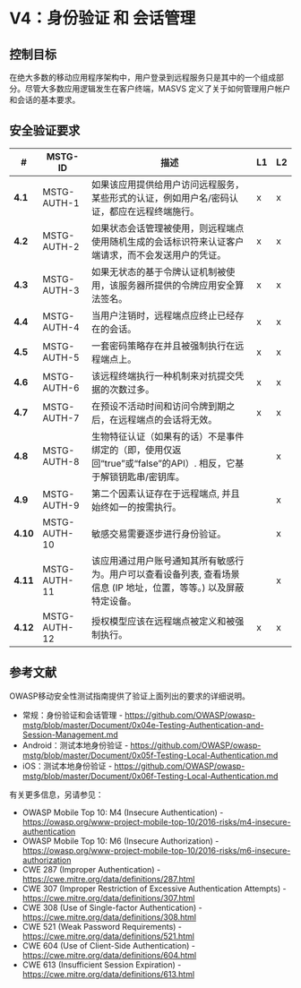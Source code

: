 # V4：身份验证 和 会话管理

## 控制目标

在绝大多数的移动应用程序架构中，用户登录到远程服务只是其中的一个组成部分。尽管大多数应用逻辑发生在客户终端，MASVS 定义了关于如何管理用户帐户和会话的基本要求。

## 安全验证要求

| # | MSTG-ID | 描述 | L1 | L2 |
| -- | ---------- | ---------------------- | - | - |
| **4.1** | MSTG-AUTH-1 | 如果该应用提供给用户访问远程服务，某些形式的认证，例如用户名/密码认证，都应在远程终端施行。 | x | x |
| **4.2** | MSTG-AUTH-2 | 如果状态会话管理被使用，则远程端点使用随机生成的会话标识符来认证客户端请求，而不会发送用户的凭证。 | x | x |
| **4.3** | MSTG-AUTH-3 | 如果无状态的基于令牌认证机制被使用，该服务器所提供的令牌应用安全算法签名。 | x | x |
| **4.4** | MSTG-AUTH-4 | 当用户注销时，远程端点应终止已经存在的会话。 | x | x |
| **4.5** | MSTG-AUTH-5 | 一套密码策略存在并且被强制执行在远程端点上。  | x | x |
| **4.6** | MSTG-AUTH-6 | 该远程终端执行一种机制来对抗提交凭据的次数过多。 | x | x |
| **4.7** | MSTG-AUTH-7 | 在预设不活动时间和访问令牌到期之后，在远程端点的会话将无效。 | x | x |
| **4.8** | MSTG-AUTH-8 | 生物特征认证（如果有的话）不是事件绑定的（即，使用仅返回“true”或“false”的API）. 相反，它基于解锁钥匙串/密钥库。  | | x |
| **4.9** | MSTG-AUTH-9 | 第二个因素认证存在于远程端点, 并且始终如一的按需执行。 | | x |
| **4.10** | MSTG-AUTH-10 | 敏感交易需要逐步进行身份验证。 | | x |
| **4.11** | MSTG-AUTH-11 | 该应用通过用户账号通知其所有敏感行为。用户可以查看设备列表, 查看场景信息 (IP 地址，位置，等等。) 以及屏蔽特定设备。 | | x |
| **4.12** | MSTG-AUTH-12 | 授权模型应该在远程端点被定义和被强制执行。 | x | x |

## 参考文献

OWASP移动安全性测试指南提供了验证上面列出的要求的详细说明。

- 常规：身份验证和会话管理 - <https://github.com/OWASP/owasp-mstg/blob/master/Document/0x04e-Testing-Authentication-and-Session-Management.md>
- Android：测试本地身份验证 - <https://github.com/OWASP/owasp-mstg/blob/master/Document/0x05f-Testing-Local-Authentication.md>
- iOS：测试本地身份验证 - <https://github.com/OWASP/owasp-mstg/blob/master/Document/0x06f-Testing-Local-Authentication.md>

有关更多信息，另请参见：

- OWASP Mobile Top 10: M4 (Insecure Authentication) - <https://owasp.org/www-project-mobile-top-10/2016-risks/m4-insecure-authentication>
- OWASP Mobile Top 10: M6 (Insecure Authorization) - <https://owasp.org/www-project-mobile-top-10/2016-risks/m6-insecure-authorization>
- CWE 287 (Improper Authentication) - <https://cwe.mitre.org/data/definitions/287.html>
- CWE 307 (Improper Restriction of Excessive Authentication Attempts) - <https://cwe.mitre.org/data/definitions/307.html>
- CWE 308 (Use of Single-factor Authentication) - <https://cwe.mitre.org/data/definitions/308.html>
- CWE 521 (Weak Password Requirements) - <https://cwe.mitre.org/data/definitions/521.html>
- CWE 604 (Use of Client-Side Authentication) - <https://cwe.mitre.org/data/definitions/604.html>
- CWE 613 (Insufficient Session Expiration) - <https://cwe.mitre.org/data/definitions/613.html>
